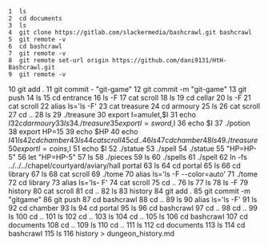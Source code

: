     1  ls
    2  cd documents
    3  ls
    4  git clone https://gitlab.com/slackermedia/bashcrawl.git bashcrawl 
    5  git remote -v
    6  cd bashcrawl
    7  git remote -v
    8  git remote set-url origin https://github.com/dani9131/HtH-Bashcrawl.git
    9  git remote -v
   10  git add .
   11  git commit - "git-game"
   12  git commit -m "git-game"
   13  git push
   14  ls
   15  cd entrance
   16  ls -F
   17  cat scroll
   18  ls
   19  cd cellar
   20  ls -F
   21  cat scroll
   22  alias ls='ls -F'
   23  cat treasure
   24  cd armoury
   25  ls
   26  cat scroll
   27  cd ..
   28  ls
   29  ./treasure
   30  export I=amulet,$I
   31  echo $I
   32  cd armoury
   33  ls
   34  ./treasure
   35  export I=sword,$I
   36  echo $I
   37  ./potion
   38  export HP=15
   39  echo $HP
   40  echo $I
   41  ls
   42  cd chamber
   43  ls
   44  cat scroll
   45  cd ..
   46  ls
   47  cd chamber
   48  ls
   49  ./treasure
   50  export I=coins,$I
   51  echo $I
   52  ./statue
   53  ./spell
   54  ./statue
   55  "HP=HP-5"
   56  let "HP=HP-5"
   57  ls
   58  ./pieces
   59  ls
   60  ./spells
   61  ./spell
   62  ln -fs ../../../chapel/courtyard/aviary/hall portal
   63  ls
   64  cd portal
   65  ls
   66  cd library
   67  ls
   68  cat scroll
   69  ./tome
   70  alias ls='ls -F --color=auto'
   71  ./tome
   72  cd library
   73  alias ls='ls- F'
   74  cat scroll
   75  cd ..
   76  ls
   77  ls
   78  ls -F
   79  history
   80  cat scroll
   81  cd ..
   82  ls
   83  history
   84  git add .
   85  git commit -m "gitgame"
   86  git push
   87  cd bashcrawl
   88  cd ..
   89  ls
   90  alias ls='ls -F'
   91  ls
   92  cd chamber
   93  ls
   94  cd portal
   95  ls
   96  cd bashcrawl
   97  cd ..
   98  cd ..
   99  ls
  100  cd ..
  101  ls
  102  cd ..
  103  ls
  104  cd ..
  105  ls
  106  cd bashcrawl
  107  cd documents
  108  cd ..
  109  ls
  110  cd ..
  111  ls
  112  cd documents
  113  ls
  114  cd bashcrawl
  115  ls
  116  history > dungeon_history.md
